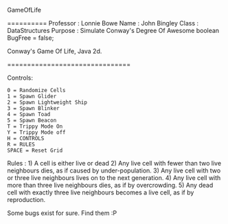 GameOfLife

==========
Professor : Lonnie Bowe
Name : John Bingley 
Class : DataStructures
Purpose : Simulate Conway's Degree Of Awesome
boolean BugFree = false;


Conway's Game Of Life, Java 2d. 

===============================

Controls:

	0 = Randomize Cells
	1 = Spawn Glider
	2 = Spawn Lightweight Ship
	3 = Spawn Blinker
	4 = Spawn Toad
	5 = Spawn Beacon
	T = Trippy Mode On
	Y = Trippy Mode off
	H = CONTROLS
	R = RULES
	SPACE = Reset Grid

Rules :
	1) A cell is either live or dead
	2) Any live cell with fewer than two live neighbours dies, 		as if caused by under-population.
	3) Any live cell with two or three live neighbours lives 			on to the next generation.
	4) Any live cell with more than three live neighbours 			dies, as if by overcrowding.
	5) Any dead cell with exactly three live neighbours 				becomes a live cell, as if by reproduction.

Some bugs exist for sure. Find them :P	
